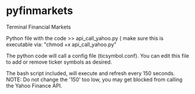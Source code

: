# pyfinmarkets
Terminal Financial Markets 

Python file with the code >>  api_call_yahoo.py  ( make sure this is executable via:   "chmod +x api_call_yahoo.py"

The python code will call a config file (ticsymbol.conf).   You can edit this file to add or remove ticker symbols as desired.

The bash script included, will execute and refresh every 150 seconds.  NOTE:  Do not change the '150' too low, you may get blocked 
from calling the Yahoo Finance API.

